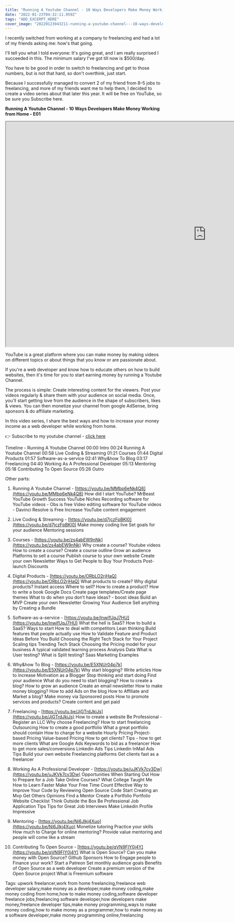 ```yaml
---
title: "Running A Youtube Channel - 10 Ways Developers Make Money Working from Home - E01"
date: "2022-01-23T04:32:11.959Z"
tags: "ADD_EXCERPT_HERE"
cover_image: "20220123043211-running-a-youtube-channel---10-ways-developers-make-money-working-from-home---e01.png"
---
```


I recently switched from working at a company to freelancing and had a lot of my friends asking me: how's that going.

I'll tell you what I told everyone: It's going great, and I am really surprised I succeeded in this. The minimum salary I've got till now is $500/day.

You have to be good in order to switch to freelancing and get to those numbers, but is not that hard, so don't overthink, just start.

Because I successfully managed to convert 2 of my friend from 8–5 jobs to freelancing, and more of my friends want me to help them, I decided to create a video series about that later this year. It will be free on YouTube, so be sure you Subscribe here.

**Running A Youtube Channel - 10 Ways Developers Make Money Working from Home - E01**

<iframe width="1280s" height="720" src="https://www.youtube.com/embed/MMbp6eNk4Q8">
</iframe>

YouTube is a great platform where you can make money by making videos on different topics or about things that you know or are passionate about.

If you're a web developer and know how to educate others on how to build websites, then it's time for you to start earning money by running a Youtube Channel.

The process is simple:
Create interesting content for the viewers.
Post your videos regularly & share them with your audience on social media.
Once, you'll start getting love from the audience in the shape of subscribers, likes & views. You can then monetize your channel from google AdSense, bring sponsors & do affiliate marketing.

In this video series, I share the best ways and how to increase your money income as a web developer while working from home.

👉 Subscribe to my youtube channel - [click here](https://bit.ly/31SdiZv)

Timeline - Running A Youtube Channel
00:00 Intro
00:24 Running A Youtube Channel
00:58 Live Coding & Streaming
01:21 Courses
01:44 Digital Products
01:57 Software-as-a-service
02:41 Why&how To Blog
03:17 Freelancing
04:40 Working As A Professional Developer
05:13 Mentoring
05:18 Contributing To Open Source
05:26 Outro

Other parts:

1.  Running A Youtube Channel - [https://youtu.be/MMbp6eNk4Q8](https://youtu.be/MMbp6eNk4Q8)
    How did I start YouTube?
    MrBeast YouTube Growth Success
    YouTube Niches
    Recording software for YouTube videos - Obs is free
    Video editing software for YouTube videos - Davinci Resolve is Free
    Increase YouTube content engagement

2.  Live Coding & Streaming - [https://youtu.be/d7jczFpBKl0](https://youtu.be/d7jczFpBKl0)
    Make money coding live
    Set goals for your audience
    Mentoring sessions

3.  Courses - [https://youtu.be/zs4abEW9nNk](https://youtu.be/zs4abEW9nNk)
    Why create a course?
    Youtube videos
    How to create a course?
    Create a course outline
    Grow an audience
    Platforms to sell a course
    Publish course to your own website
    Create your own Newsletter
    Ways to Get People to Buy Your Products
    Post-launch Discounts

4.  Digital Products - [https://youtu.be/ORbLO2rjHaQ](https://youtu.be/ORbLO2rjHaQ)
    What products to create?
    Why digital products?
    Instant access
    Where to sell?
    How to create a product?
    How to write a book Google Docs
    Create page templates/Create page themes
    What to do when you don’t have ideas? - boost ideas
    Build an MVP
    Create your own Newsletter
    Growing Your Audience
    Sell anything by Creating a Bundle

5.  Software-as-a-service - [https://youtu.be/lnwifUqJ7HU](https://youtu.be/lnwifUqJ7HU)
    What the hell is SaaS?
    How to build a SaaS?
    Ways to start
    How to deal with competitors
    Lean thinking
    Build features that people actually use
    How to Validate Feature and Product Ideas Before You Build
    Choosing the Right Tech Stack for Your Project
    Scaling tips
    Trending Tech Stack
    Choosing the Pricing model for your business
    A typical validated learning process
    Analysis Data
    What is User testing?
    What is Split testing?
    Saas Marketing Examples

6.  Why&how To Blog - [https://youtu.be/E5XNUr04p7k](https://youtu.be/E5XNUr04p7k)
    Why start blogging?
    Write articles
    How to increase Motivation as a Blogger
    Stop thinking and start doing
    Find your audience
    What do you need to start blogging?
    How to create a blog?
    How to grow an audience
    Create an email newsletter
    How to make money blogging?
    How to add Ads on the blog
    How to Affiliate and Market a blog?
    Make money via Sponsored posts
    How to promote services and products?
    Create content and get paid

7.  Freelancing - [https://youtu.be/JjGTrdJkiJs](https://youtu.be/JjGTrdJkiJs)
    How to create a website
    Be Professional - Register an LLC
    Why choose Freelancing?
    How to start freelancing
    Outsourcing
    How to create a good portfolio
    What a great portfolio should contain
    How to charge for a website
    Hourly Pricing
    Project-based Pricing
    Value-based Pricing
    How to get clients?
    Tips - how to get more clients
    What are Google Ads
    Keywords to bid as a freelancer
    How to get more sales/conversions
    Linkedin Ads Tips
    Linkedin InMail Ads Tips
    Build your own website
    Freelancing platforms
    Get clients fast as a freelancer

8.  Working As A Professional Developer - [https://youtu.be/uJKVk7cv3Dw](https://youtu.be/uJKVk7cv3Dw)
    Opportunities When Starting Out
    How to Prepare for a Job
    Take Online Courses?
    What College Taught Me
    How to Learn Faster
    Make Your Free Time Count
    Effective Way to Improve Your Code by Reviewing Open Source Code
    Start Creating an Mvp
    Get Others Opinions
    Find a Mentor
    Create a Portfolio
    Portfolio Website Checklist
    Think Outside the Box
    Be Professional
    Job Application Tips
    Tips for Great Job Interviews
    Make Linkedin Profile Impressive

9.  Mentoring - [https://youtu.be/Ni6Jlkj4Xuo](https://youtu.be/Ni6Jlkj4Xuo)
    Monetize tutoring
    Practice your skills
    How much to Charge for online mentoring?
    Provide value mentoring and people will come like a stream

10. Contributing To Open Source - [https://youtu.be/qVN9FIY0j4Y](https://youtu.be/qVN9FIY0j4Y)
    What is Open Source?
    Can you make money with Open Source?
    Github Sponsors
    How to Engage people to Finance your work?
    Start a Patreon
    Set monthly audience goals
    Benefits of Open Source as a web developer
    Create a premium version of the Open Source project
    What is Freemium software

Tags: upwork freelancer,work from home freelancing,freelance web developer salary,make money as a developer,make money coding,make money coding from home,how to make money coding,software developer freelance jobs,freelancing software developer,how developers make money,freelance developer tips,make money programming,ways to make money coding,how to make money as a programmer,how to make money as a software developer,make money programming online,freelancing
